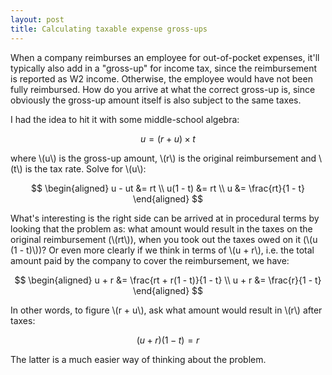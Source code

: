 ```yaml
---
layout: post
title: Calculating taxable expense gross-ups
---
```


When a company reimburses an employee for out-of-pocket expenses, it'll typically also add in a "gross-up" for income tax, since the reimbursement is reported as W2 income. Otherwise, the employee would have not been fully reimbursed. How do you arrive at what the correct gross-up is, since obviously the gross-up amount itself is also subject to the same taxes.

I had the idea to hit it with some middle-school algebra:

$$ u = (r + u) \times t $$

where \\(u\\) is the gross-up amount, \\(r\\) is the original reimbursement and \\(t\\) is the tax rate. Solve for \\(u\\):

$$ \begin{aligned}
    u - ut &= rt \\
    u(1 - t) &= rt \\
    u &= \frac{rt}{1 - t}
\end{aligned} $$

What's interesting is the right side can be arrived at in procedural terms by looking that the problem as: what amount would result in the taxes on the original reimbursement (\\(rt\\)), when you took out the taxes owed on it (\\(u (1 - t)\\))? Or even more clearly if we think in terms of \\(u + r\\), i.e. the total amount paid by the company to cover the reimbursement, we have:

$$ \begin{aligned}
    u + r &= \frac{rt + r(1 - t)}{1 - t} \\
    u + r &= \frac{r}{1 - t}
\end{aligned} $$

In other words, to figure \\(r + u\\), ask what amount would result in \\(r\\) after taxes:

$$ (u + r)(1 - t) = r $$

The latter is a much easier way of thinking about the problem.
